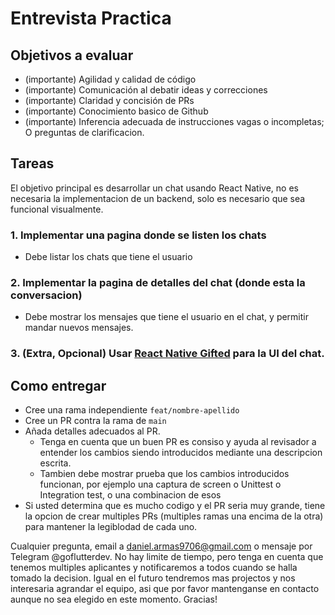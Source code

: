 # Entrevista Practica

## Objetivos a evaluar

- (importante) Agilidad y calidad de código
- (importante) Comunicación al debatir ideas y correcciones
- (importante) Claridad y concisión de PRs
- (importante) Conocimiento basico de Github
- (importante) Inferencia adecuada de instrucciones vagas o incompletas; O preguntas de clarificacion.

## Tareas

El objetivo principal es desarrollar un chat usando React Native, no es necesaria la implementacion de un backend, solo es necesario que sea funcional visualmente.

### 1. Implementar una pagina donde se listen los chats

- Debe listar los chats que tiene el usuario

### 2. Implementar la pagina de detalles del chat (donde esta la conversacion)

- Debe mostrar los mensajes que tiene el usuario en el chat, y permitir mandar nuevos mensajes.

### 3. (Extra, Opcional)  Usar [React Native Gifted](https://github.com/FaridSafi/react-native-gifted-chat) para la UI del chat.


## Como entregar
- Cree una rama independiente `feat/nombre-apellido`
- Cree un PR contra la rama de `main`
- Añada detalles adecuados al PR. 
  - Tenga en cuenta que un buen PR es consiso y ayuda al revisador a entender los cambios siendo introducidos mediante una descripcion escrita. 
  - Tambien debe mostrar prueba que los cambios introducidos funcionan, por ejemplo una captura de screen o Unittest o Integration test, o una combinacion de esos
- Si usted determina que es mucho codigo y el PR seria muy grande, tiene la opcion de crear multiples PRs (multiples ramas una encima de la otra) para mantener la legiblodad de cada uno.


Cualquier pregunta, email a daniel.armas9706@gmail.com o mensaje por Telegram @goflutterdev. 
No hay limite de tiempo, pero tenga en cuenta que tenemos multiples aplicantes y notificaremos a todos cuando se halla tomado la decision. Igual en el futuro tendremos mas projectos y nos interesaria agrandar el equipo, asi que por favor mantenganse en contacto aunque no sea elegido en este momento. Gracias!
